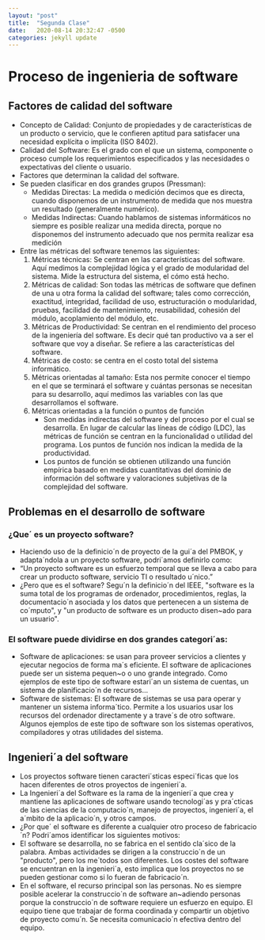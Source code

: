 ```yaml
---
layout: "post"
title:  "Segunda Clase"
date:   2020-08-14 20:32:47 -0500
categories: jekyll update
---
```


# Proceso de ingenieria de software

## Factores de calidad del software 
* Concepto de Calidad: Conjunto de propiedades y de características de un producto o servicio, que le confieren aptitud para satisfacer una necesidad explícita o implícita (ISO 8402).
* Calidad del Software: Es el grado con el que un sistema, componente o proceso cumple los requerimientos especificados y las necesidades o expectativas del cliente o usuario.
* Factores que determinan la calidad del software. 
* Se pueden clasificar en dos grandes grupos (Pressman):
	* Medidas Directas: La medida o medición decimos que es directa, cuando disponemos de un instrumento de medida que nos muestra un resultado (generalmente numérico).
	* Medidas Indirectas: Cuando hablamos de sistemas informáticos no siempre es posible realizar una medida directa, porque no disponemos del instrumento adecuado que nos permita realizar esa medición
* Entre las métricas del software tenemos las siguientes:
	1. Métricas técnicas: Se centran en las características del software. Aquí medimos la complejidad lógica y el grado de modularidad del sistema. Mide la estructura del sistema, el cómo está hecho.
	2. Métricas de calidad: Son todas las métricas de software que definen de una u otra forma la calidad del software; tales como corrección, exactitud, integridad, facilidad de uso, estructuración o modularidad, pruebas, facilidad de mantenimiento, reusabilidad, cohesión del módulo, acoplamiento del módulo, etc.
	3. Métricas de Productividad: Se centran en el rendimiento del proceso de la ingeniería del software. Es decir qué tan productivo va a ser el software que voy a diseñar. Se refiere a las características del software.
	4. Métricas de costo: se centra en el costo total del sistema informático.
	5. Métricas orientadas al tamaño: Esta nos permite conocer el tiempo en el que se terminará el software y cuántas personas se necesitan para su desarrollo, aquí medimos las variables con las que desarrollamos el software.
	6. Métricas orientadas a la función o puntos de función
		* Son medidas indirectas del software y del proceso por el cual se desarrolla. En lugar de calcular las líneas de código (LDC), las métricas de función se centran en la funcionalidad o utilidad del programa. Los puntos de función nos indican la medida de la productividad.
		* Los puntos de función se obtienen utilizando una función empírica basado en medidas cuantitativas del dominio de información del software y valoraciones subjetivas de la complejidad del software.
## Problemas en el desarrollo de software
### ¿Que´ es un proyecto software?
* Haciendo uso de la definicio´n de proyecto de la gui´a del PMBOK, y adapta´ndola a un proyecto software, podri´amos definirlo como: 
* “Un proyecto software es un esfuerzo temporal que se lleva a cabo para crear un producto software, servicio TI o resultado u´nico.” 
* ¿Pero que es el software? Segu´n la definicio´n del IEEE, "software es la suma total de los programas de ordenador, procedimientos, reglas, la documentacio´n asociada y los datos que pertenecen a un sistema de co´mputo", y "un producto de software es un producto disen~ado para un usuario". 
### El software puede dividirse en dos grandes categori´as: 
* Software de aplicaciones: se usan para proveer servicios a clientes y ejecutar negocios de forma ma´s eficiente. El software de aplicaciones puede ser un sistema pequen~o o uno grande integrado. Como ejemplos de este tipo de software estari´an un sistema de cuentas, un sistema de planificacio´n de recursos... 
* Software de sistemas: El software de sistemas se usa para operar y mantener un sistema informa´tico. Permite a los usuarios usar los recursos del ordenador directamente y a trave´s de otro software. Algunos ejemplos de este tipo de software son los sistemas operativos, compiladores y otras utilidades del sistema. 
## Ingenieri´a del software
* Los proyectos software tienen caracteri´sticas especi´ficas que los hacen diferentes de otros proyectos de ingenieri´a. 
* La Ingenieri´a del Software es la rama de la ingenieri´a que crea y mantiene las aplicaciones de software usando tecnologi´as y pra´cticas de las ciencias de la computacio´n, manejo de proyectos, ingenieri´a, el a´mbito de la aplicacio´n, y otros campos. 
* ¿Por que´ el software es diferente a cualquier otro proceso de fabricacio´n? Podri´amos identificar los siguientes motivos: 
* El software se desarrolla, no se fabrica en el sentido cla´sico de la palabra. Ambas actividades se dirigen a la construccio´n de un "producto", pero los me´todos son diferentes. Los costes del software se encuentran en la ingenieri´a, esto implica que los proyectos no se pueden gestionar como si lo fueran de fabricacio´n. 
* En el software, el recurso principal son las personas. No es siempre posible acelerar la construccio´n de software an~adiendo personas porque la construccio´n de software requiere un esfuerzo en equipo. El equipo tiene que trabajar de forma coordinada y compartir un objetivo de proyecto comu´n. Se necesita comunicacio´n efectiva dentro del equipo. 

	

